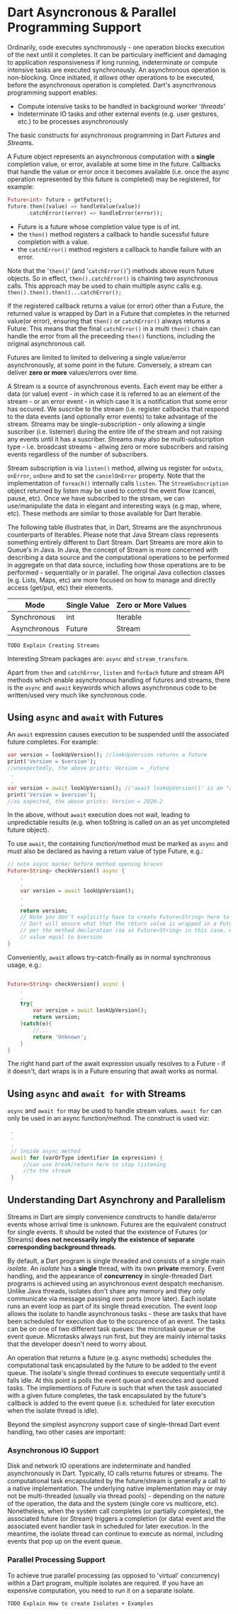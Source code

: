 # Dart Asyncronous & Parallel Programming Support

Ordinarily, code executes synchronously - one operation blocks execution of the next until it completes. It can be particulary inefficient and damaging to application responsiveness if long running, indeterminate or compute intensive tasks are executed synchronously. An asynchronous operation is non-blocking. Once initiated, it *allows* other operations to be executed, before the asynchronous operation is completed. Dart's asyncrhronous programming support enables:

* Compute intensive tasks to be handled in background worker '*threads*'
* Indeterminate IO tasks and other external events (e.g. user gestures, etc.) to be processes asynchronously
 
The basic constructs for asynchronous programming in Dart *Future*s and *Stream*s. 

A Future object represents an asynchronous computation with a **single** completion value, or error, available at some time in the future. Callbacks that handle the value or error once it becomes available (i.e. once the async operation represented by this future is completed) may be registered, for example:

```dart
Future<int> future = getFuture();
future.then((value) => handleValue(value))
      .catchError((error) => handleError(error));
```
* Future<int> is a future whose completion value type is of int.
* the `then()` method registers a callback to handle sucessful future completion with a value.
* the ```catchError()``` method registers a callback to handle failure with an error.

Note that the '```then()```' (and '```catchError()```') methods above reurn future objects. So in effect, ```then().catchError()``` is chaining two asynchronous calls. This approach may be used to chain multiple async calls e.g. ```then().then().then()...catchError();```

If the registered callback returns a value (or error) other than a Future<xxx>, the returned value is wrapped by Dart in a Future that completes in the returned value(or error), ensuring that ```then()``` or ```catchError()``` always returns a Future. This means that the final ```catchError()``` in a multi ```then()``` chain can handle the error from all the preceeding ```then()``` functions, including the original asynchronous call.

Futures are limited to limited to delivering a single value/error asynchronously, at some point in the future. Conversely, a stream can deliver **zero or more** values/errors over time.

A Stream is a source of asynchronous events. Each event may be either a data (or value) event - in which case it is referred to as an element of the stream - or an error event - in which case it is a notification that some error has occured. We suscribe to the stream  (i.e. register callbacks that respond to the data events (and optionally error events) to take advantage of the stream. Streams may be single-subscription - only allowing a single suscriber (i.e. listerner) during the entire life of the stream and not raising any events until it has a suscriber. Streams may also be multi-subscription type - i.e. broadcast streams - allwing zero or more subscribers and raising events regardless of the number of subscribers.

Stream subscription is via ```listen()``` method, allwing us register for ```onData```, ```onError```, ```onDone``` and to set the ```cancelOnError``` property. Note that the implementation of ```foreach()``` internally calls ```listen```. The ```StreamSubscription``` object returned by listen may be used to control the event flow (cancel, pause, etc). Once we have subscribed to the stream, we can use/manipulate the data in elegant and interesting ways (e.g map, where, etc). These methods are similar to those available for Dart Iterable.  

The following table illustrates that, in Dart, Streams are the asynchronous counterparts of Iterables. Please note that Java Stream class represents something entirely different to Dart Stream. Dart Streams are more akin to Queue's in Java. In Java, the concept of Stream is more concerned with describing a data source and the computational operations to be performed in aggregate on that data source, including how those operations are to be performed - sequentially or in parallel. The original Java collection classes (e.g. Lists, Maps, etc) are more focused on how to manage and directly access (get/put, etc) their elements. 

| Mode             |  Single Value  |  Zero or More Values  |
| ------------ | -------------- | --------------------- |
| Synchronous  |      int       | Iterable<int>         |
| Asynchronous | Future<int>    | Stream<int>           |


```
TODO Explain Creating Streams
```


Interesting Stream packages are: ```async``` and ```stream_transform```.



Apart from  ```then``` and ```catchError```, ```listen``` and ```forEach``` future and stream API methods which enable asynchronous handling of futures and streams, there is the ```async``` and ```await``` keywords which allows asynchronous code to be written/used very much like synchronous code.

## Using ```async``` and ```await``` with Futures


An ```await``` expression causes execution to be suspended until the associated future completes. For example:

```dart
var version = lookUpVersion(); //lookUpVersion returns a future
print('Version = $version'); 
//unexpectedly, the above prints: Version = _Future
 .
 .
var version = await lookUpVersion(); //'await lookUpVersion()' is an "await expression"
print('Version = $version'); 
//as expected, the above prints: Version = 2020.2
```
In the above, without ```await``` execution does not wait, leading to unpredictable results (e.g. when toString is called on an as yet uncompleted future object).

To use ```await```, the containing function/method must be marked as ```async``` and must also be declared as having a return value of type Future, e.g.:

```dart
// note async marker before method opening braces
Future<String> checkVersion() async {
    .
    .
    var version = await lookUpVersion();
    .
    .
    return version;  
    // Note you don't explicitly have to create Future<String> here to be returned
    // Dart will ensure what that the return value is wrapped in a Future as appropriate
    // per the method declaration (so as Future<String> in this case, with completion 
    // value equal to $version
}
```

Conveniently, ```await``` allows try-catch-finally as in normal synchronous usage, e.g.:
```dart

Future<String> checkVersion() async {
    .
    .
    try{
        var version = await lookUpVersion();
        return version;  
    }catch(e){
        //...
        return 'Unknown';
    }
}
```

The right hand part of the await expression usually resolves to a Future - if it doesn't, dart wraps is in a Future ensuring that await works as normal.

## Using `async` and `await for` with Streams

```async``` and ```await for``` may be used to handle stream values. ```await for``` can only be used in an async function/method. The construct is used viz:

```dart
 .
 .
 .
 // inside async method
 await for (varOrType identifier in expression) {
     //can use break/return here to stop listening
     //to the stream
 }
```



## Understanding Dart Asynchrony and Parallelism

Streams in Dart are simply convenience constructs to handle data/error events whose arrival time is unknown. Futures are the equivalent construct for single events. It should be noted that the existence of Futures (or Streams) **does not necessarily imply the existence of  separate corresponding background threads**. 

By default, a Dart program is single threaded and consists of a single main *isolate*. An *isolate* has a **single** thread, with its own **private** memory. Event handling, and the appearance of **concurrency** in single-threaded Dart programs is achieved using an asynchronous event despatch mechanism. Unlike Java threads, isolates don't share any memory and they only communicate via message passing over ports (more later). Each isolate runs an event loop as part of its single thread execution. The event loop allows the isolate to handle asynchronous tasks - these are tasks that have been scheduled for execution due to the occurence of an event. The tasks can be on one of two different task queues: the microtask queue or the event queue. Microtasks always run first, but they are mainly internal tasks that the developer doesn't need to worry about.

An operation that returns a future (e.g. async methods) schedules the computational task encapsulated by the future to be added to the event queue. The isolate's single thread continues to execute sequentially until it falls idle. At this point is polls the event queue and executes and queued tasks. The implementions of Future is such that when the task associated with a given future completes, the task encapsulated by the future's callback is added to the event queue (i.e. scheduled for later execution when the isolate thread is idle). 

Beyond the simplest asyncrony support case of single-thread Dart event handling, two other cases are important:

### Asynchronous IO Support

Disk and network IO operations are indeterminate and handled asynchronously in Dart. Typically, IO calls returns futures or streams. The computational task encapsulated by the future/stream is generally a call to a native implementation. The underlying native implementation may or may not be multi-threaded (usually via thread pools) - depending on the nature of the operation, the data and the system (single core vs multicore, etc). Nonetheless, when the system call completes (or partially completes), the associated future (or Stream) triggers a completion (or data) event and the associated event handler task in scheduled for later execution. In the meantime, the isolate thread can continue to execute as normal, including events that pop up on the event queue.

### Parallel Processing Support

To achieve true parallel processing (as opposed to 'virtual' concurrency) within a Dart program, multiple isolates are required. If you have an expensive computation, you need to run it on a separate isolate.

```
TODO Explain How to create Isolates + Examples
```
